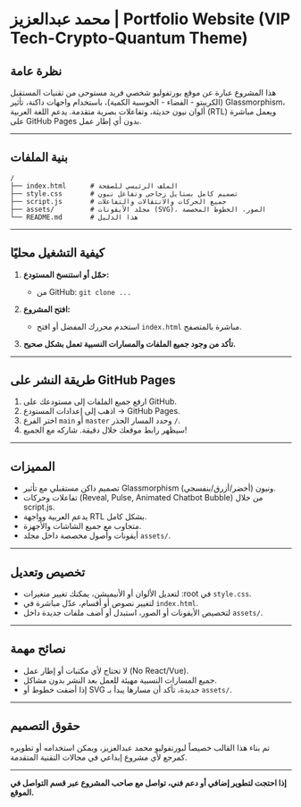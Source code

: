 # محمد عبدالعزيز | Portfolio Website (VIP Tech-Crypto-Quantum Theme)

## نظرة عامة

هذا المشروع عبارة عن موقع بورتفوليو شخصي فريد مستوحى من تقنيات المستقبل (الكريبتو - الفضاء - الحوسبة الكمية)، باستخدام واجهات داكنة، تأثير Glassmorphism، ألوان نيون حديثة، وتفاعلات بصرية متقدمة. يدعم اللغة العربية (RTL) ويعمل مباشرة على GitHub Pages بدون أي إطار عمل.

---

## بنية الملفات

```plaintext
/
├── index.html      # الملف الرئيسي للصفحة
├── style.css       # تصميم كامل بستايل زجاجي وتفاعل نيون
├── script.js       # جميع الحركات والانتقالات والتفاعلات
├── assets/         # مجلد الأيقونات (SVG)، الصور، الخطوط المخصصة
└── README.md       # هذا الدليل
```

---

## كيفية التشغيل محليًا

1. **حمّل أو استنسخ المستودع:**

   * من GitHub: `git clone ...`
2. **افتح المشروع:**

   * استخدم محررك المفضل أو افتح `index.html` مباشرة بالمتصفح.
3. **تأكد من وجود جميع الملفات والمسارات النسبية تعمل بشكل صحيح.**

---

## طريقة النشر على GitHub Pages

1. ارفع جميع الملفات إلى مستودعك على GitHub.
2. اذهب إلى إعدادات المستودع → GitHub Pages.
3. اختر الفرع `main` أو `master` وحدد المسار الجذر `/`.
4. سيظهر رابط موقعك خلال دقيقة. شاركه مع الجميع!

---

## المميزات

* تصميم داكن مستقبلي مع تأثير Glassmorphism ونيون (أخضر/أزرق/بنفسجي).
* تفاعلات وحركات (Reveal, Pulse, Animated Chatbot Bubble) من خلال script.js.
* يدعم العربية وواجهة RTL بشكل كامل.
* متجاوب مع جميع الشاشات والأجهزة.
* أيقونات وأصول مخصصة داخل مجلد `assets/`.

---

## تخصيص وتعديل

* لتعديل الألوان أو الأنيميشن، يمكنك تغيير متغيرات \:root في `style.css`.
* لتغيير نصوص أو أقسام، عدّل مباشرة في `index.html`.
* لتخصيص الأيقونات أو الصور، استبدل أو أضف ملفات جديدة داخل `assets/`.

---

## نصائح مهمة

* لا تحتاج لأي مكتبات أو إطار عمل (No React/Vue).
* جميع المسارات النسبية مهيئة للعمل بعد النشر بدون مشاكل.
* إذا أضفت خطوط أو SVG جديدة، تأكد أن مسارها يبدأ بـ `assets/`.

---

## حقوق التصميم

تم بناء هذا القالب خصيصاً لبورتفوليو محمد عبدالعزيز، ويمكن استخدامه أو تطويره كمرجع لأي مشروع إبداعي في مجالات التقنية المتقدمة.

---

**إذا احتجت لتطوير إضافي أو دعم فني، تواصل مع صاحب المشروع عبر قسم التواصل في الموقع.**
